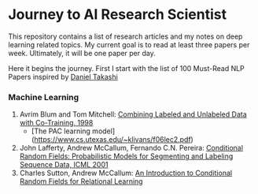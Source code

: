 # Journey to AI Research Scientist
This repository contains a list of research articles and my notes on deep learning related topics. 
My current goal is to read at least three papers per week. Ultimately, it will be one paper per day. 

Here it begins the journey. 
First I start with the list of 100 Must-Read NLP Papers inspired by [Daniel Takashi](http://masatohagiwara.net/100-nlp-papers/)

### Machine Learning
1. Avrim Blum and Tom Mitchell: [Combining Labeled and Unlabeled Data with Co-Training, 1998](https://www.cs.cmu.edu/~avrim/Papers/cotrain.pdf)
   - [The PAC learning model] (https://www.cs.utexas.edu/~klivans/f06lec2.pdf)
2. John Lafferty, Andrew McCallum, Fernando C.N. Pereira: [Conditional Random Fields: Probabilistic Models for Segmenting and Labeling Sequence Data, ICML 2001](https://repository.upenn.edu/cgi/viewcontent.cgi?article=1162&context=cis_papers)
3. Charles Sutton, Andrew McCallum: [An Introduction to Conditional Random Fields for Relational Learning](https://people.cs.umass.edu/~mccallum/papers/crf-tutorial.pdf)
